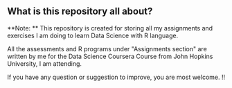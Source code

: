 ## What is this repository all about?

**Note: ** This repository is created for storing all my assignments and exercises I am doing to learn Data Science with R language.

All the assessments and R programs under "Assignments section" are written by me for the Data Science Coursera Course from John Hopkins University, I am attending.

If you have any question or suggestion to improve, you are most welcome. !!

